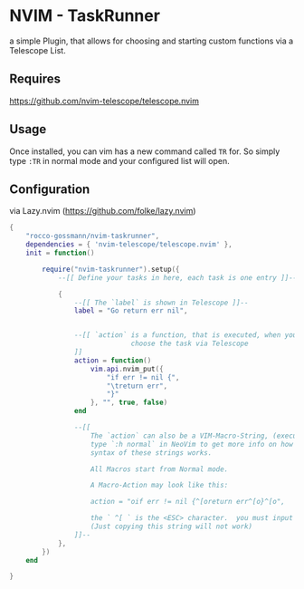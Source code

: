 # NVIM - TaskRunner 

a simple Plugin, that allows for choosing and starting custom functions via a Telescope List.

## Requires
https://github.com/nvim-telescope/telescope.nvim

## Usage
Once installed, you can vim has a new command called `TR` for.
So simply type `:TR` in normal mode and your configured list will open.


## Configuration
via Lazy.nvim (https://github.com/folke/lazy.nvim)
```lua
{
    "rocco-gossmann/nvim-taskrunner",
    dependencies = { 'nvim-telescope/telescope.nvim' },
    init = function()

        require("nvim-taskrunner").setup({
            --[[ Define your tasks in here, each task is one entry ]]--

            {
                --[[ The `label` is shown in Telescope ]]--
                label = "Go return err nil",


                --[[ `action` is a function, that is executed, when you
                              choose the task via Telescope 
                ]]
                action = function()
                    vim.api.nvim_put({
                        "if err != nil {", 
                        "\treturn err",
                        "}" 
                    }, "", true, false)
                end

                --[[ 
                    The `action` can also be a VIM-Macro-String, (executed via vim.cmd.normal)
                    type `:h normal` in NeoVim to get more info on how the 
                    syntax of these strings works.

                    All Macros start from Normal mode.

                    A Macro-Action may look like this: 

                    action = "oif err != nil {^[oreturn err^[o}^[o",

                    the ` ^[ ` is the <ESC> character.  you must input that via <C-v><ESC>
                    (Just copying this string will not work)
                ]]--
            },
        })
    end

}
```
